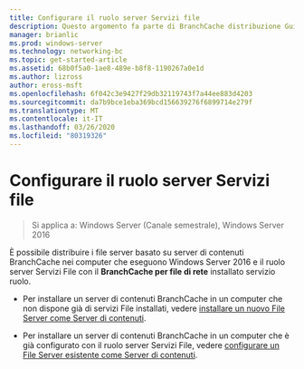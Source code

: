 ```yaml
---
title: Configurare il ruolo server Servizi file
description: Questo argomento fa parte di BranchCache distribuzione Guide per Windows Server 2016, che illustra come distribuire BranchCache in modalità cache distribuita e ospitato per ottimizzare l'utilizzo della larghezza di banda WAN nelle succursali
manager: brianlic
ms.prod: windows-server
ms.technology: networking-bc
ms.topic: get-started-article
ms.assetid: 68b0f5a0-1ae8-489e-b8f8-1190267a0e1d
ms.author: lizross
author: eross-msft
ms.openlocfilehash: 6f042c3e9427f29db32119743f7a44ee883d4203
ms.sourcegitcommit: da7b9bce1eba369bcd156639276f6899714e279f
ms.translationtype: MT
ms.contentlocale: it-IT
ms.lasthandoff: 03/26/2020
ms.locfileid: "80319326"
---
```

# <a name="configure-the-file-services-server-role"></a>Configurare il ruolo server Servizi file

>Si applica a: Windows Server (Canale semestrale), Windows Server 2016

È possibile distribuire i file server basato su server di contenuti BranchCache nei computer che eseguono Windows Server 2016 e il ruolo server Servizi File con il **BranchCache per file di rete** installato servizio ruolo.  
  
-   Per installare un server di contenuti BranchCache in un computer che non dispone già di servizi File installati, vedere [installare un nuovo File Server come Server di contenuti](../../branchcache/deploy/Install-a-New-File-Server-as-a-Content-Server.md).  
  
-   Per installare un server di contenuti BranchCache in un computer che è già configurato con il ruolo server Servizi File, vedere [configurare un File Server esistente come Server di contenuti](../../branchcache/deploy/Configure-an-Existing-File-Server-as-a-Content-Server.md).  
  


